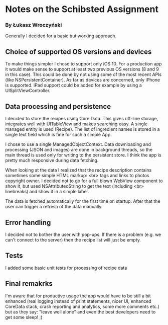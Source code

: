 Notes on the Schibsted Assignment
====================

### By Łukasz Wroczyński


Generally I decided for a basic but working approach.


Choice of supported OS versions and devices
---------------------

To make things simpler I chose to support only iOS 10. For a production app it would make sense to support at least two previous OS versions (8 and 9 in this case). This could be done by not using some of the most recent APIs (like NSPersistentContainer). As far as devices are concerned, only iPhone is supported. iPad support could be added for example by using a UISplitViewController.


Data processing and persistence
---------------------

I decided to store the recipes using Core Data. This gives off-line storage, integrates well with UITableView and makes searching easy. A single managed entity is used (Recipe). The list of ingredient names is stored in a single text field which is fine for such a simple App.

I chose to use a single ManagedObjectContext. Data downloading and processing (JSON and images) are done in background threads, so the main thread is used only for writing to the persistent store. I think the app is pretty much responsive during data fetching.

When looking at the data I realized that the recipe description contains sometimes some simple HTML markup: \<br\> tags and links to photos copyright owner. I decided not to go for a full blown WebView component to show it, but used NSAttributedString to get the text (including \<br\> linebreaks) and show it in a simple label.

The data is fetched automatically for the first time on startup. After that the user can trigger a refresh of the data manually.


Error handling
---------------------

I decided not to bother the user with pop-ups. If there is a problem (e.g. we can't connect to the server) then the recipe list will just be empty.


Tests
---------------------

I added some basic unit tests for processing of recipe data


Final remakrks
---------------------

I'm aware that for productive usage the app would have to be still a bit enhanced (real logging instead of print statements, nicer UI, enhanced CoreData stack, crash reporting and analytics, some more comments etc.) but as they say: "leave well alone" and even the best developers need to get some sleep! ;)
